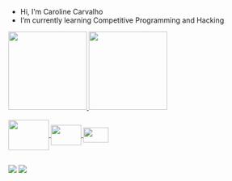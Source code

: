 - Hi, I’m Caroline Carvalho
- I’m currently learning Competitive Programming and Hacking
  

<div> 
  <a href="https://github.com/carolineccarvalho">
  <img height="155em" src="https://github-readme-stats.vercel.app/api?username=carolineccarvalho&show_icons=true&theme=solarized-dark&include_all_commits=true&count_privete=true"/>
  <img height="155em" src="https://github-readme-stats.vercel.app/api/top-langs/?username=carolineccarvalho&layout=compact&langs_count=16&theme=solarized-dark"/>
</div> 
    
<div>
  <style="display: inline_block"><br>
  <link rel="stylesheet" type='text/css' href="https://cdn.jsdelivr.net/gh/devicons/devicon@latest/devicon.min.css"/>
    <a href="https://archlinux.org/">
    <img align="center" height="60" width="80" src="https://cdn.jsdelivr.net/gh/devicons/devicon@latest/icons/archlinux/archlinux-original-wordmark.svg" />
    <a href="https://www.python.org/">
    <img align="center" height="40" width="60" src="https://cdn.jsdelivr.net/gh/devicons/devicon@latest/icons/python/python-original.svg" />
    <a href="https://cplusplus.com/">
    <img align="center" height="30" width="50" src="https://cdn.jsdelivr.net/gh/devicons/devicon@latest/icons/cplusplus/cplusplus-line.svg" />     
</div> 
    
##
<div>
  <a href="https://www.linkedin.com/in/caroline-carvalho-bb1394237/" target="_blank"><img src="https://img.shields.io/badge/LinkedIn-0077B5?style=for-the-badge&logo=linkedin&logoColor=white" target="_blank"></a>
  <a href="https://codeforces.com/profile/violetcoop" target="_blank"><img src="https://img.shields.io/badge/Codeforces-445f9d?style=for-the-badge&logo=Codeforces&logoColor=white" target="_blank"></a>
</div>
